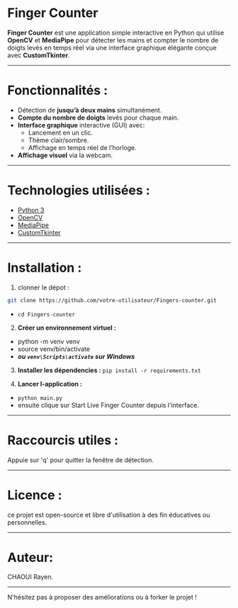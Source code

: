 # Finger Counter

**Finger Counter** est une application simple interactive en Python qui utilise **OpenCV** et **MediaPipe** pour détecter les mains et compter le nombre de doigts levés en temps réel via une interface graphique élégante conçue avec **CustomTkinter**.

---

# Fonctionnalités : 
- Détection de **jusqu’à deux mains** simultanément.
- **Compte du nombre de doigts** levés pour chaque main.
- **Interface graphique** interactive (GUI) avec:
  - Lancement en un clic.
  - Thème clair/sombre.
  - Affichage en temps réel de l’horloge.
- **Affichage visuel** via la webcam.

---

# Technologies utilisées :
- [Python 3](https://www.python.org/)
- [OpenCV](https://opencv.org/)
- [MediaPipe](https://mediapipe.dev/)
- [CustomTkinter](https://github.com/TomSchimansky/CustomTkinter)

---

# Installation : 

1. clonner le dépot :
```bash
git clone https://github.com/votre-utilisateur/Fingers-counter.git
```
- `cd Fingers-counter`

2. **Créer un environnement virtuel :**
- python -m venv venv
- source venv/bin/activate  
- ***ou `venv\Scripts\activate` sur Windows***

3. **Installer les dépendencies :**
`pip install -r requirements.txt`

4. **Lancer l-application :**
- `python main.py`  
- ensuite clique sur Start Live Finger Counter depuis l'interface.

---

# Raccourcis utiles : 
Appuie sur 'q' pour quitter la fenêtre de détection.

---

# Licence : 
ce projet est open-source et libre d'utilisation à des fin éducatives ou personnelles.

---

# Auteur: 
CHAOUI Rayen.

---

N'hésitez pas à proposer des améliorations ou à forker le projet !